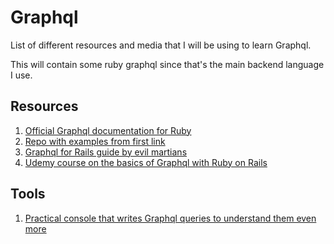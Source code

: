 # Graphql

List of different resources and media that I will be using to learn Graphql. 

This will contain some ruby graphql since that's the main backend language I use.
## Resources
1. [Official Graphql documentation for Ruby](https://www.howtographql.com/graphql-ruby/0-introduction/)
2. [Repo with examples from first link](https://github.com/howtographql/graphql-ruby)
3. [Graphql for Rails guide by evil martians](https://evilmartians.com/chronicles/graphql-on-rails-1-from-zero-to-the-first-query)
4. [Udemy course on the basics of Graphql with Ruby on Rails](https://www.udemy.com/course/basics-of-graphql-with-ruby-on-rails/)


## Tools
1. [Practical console that writes Graphql queries to understand them even more](https://www.onegraph.com/graphiql?shortenedId=X6298B)

